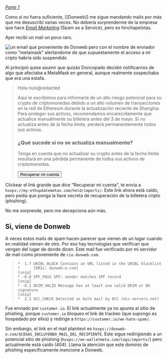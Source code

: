 _[Parte 1](/x/2022-11-18-Donweb%20es%20rid%C3%ADculo/)_

Como si no fuera suficiente, [[Donweb]] me sigue mandando mails por más que me desuscribí varias veces. No debería sorprenderme de la empresa que hace _[Email Marketing](https://envialosimple.com/es-ar)_ (Spam as a Service), pero es hinchapelotas.

Ayer recibí un mail un poco raro.

![un email que proveniente de Donweb pero con el nombre de enviador como "metamask" alertandome de que supuestamente el acceso a mi cripto habría sido suspendido](screenshot-mail.png)

Al principió quise asumir que quizás Doncopado decidió notificarnos de algo que afectaba a MetaMask en general, aunque realmente sospechaba que era una estafa.

> Hola nulo@redacted
>
> Aquí le escribimos para informarle de un alto riesgo potencial para su crypto de criptomonedas debido a un alto volumen de transacciones en la red de Ethereum durante la actualización reciente de Shanghai. Para proteger sus activos, recomendamos encarecidamente que actualice manualmente su billetera antes del 3 de mayo. Si no actualiza antes de la fecha límite, perderá permanentemente todos sus activos.
>
> ### ¿Qué sucede si no se actualiza manualmente?
>
> Tenga en cuenta que no actualizar su crypto antes de la fecha límite resultará en una pérdida permanente de todos sus activos de criptomonedas.
>
> <button>Recuperar mi cuenta</button>

Clickear el link grande que dice "Recuperar mi cuenta", te envía a `hxxps://my-ethupdatemetas.com/held/importz/`. Este link ahora está caído, pero pedía que ponga la llave secreta de recuperación de la billetera cripto (phishing).

No me sorprende, pero me decepciona aún más.

## Si, viene de Donweb

A veces estos mails de spam hacen parecer que vienen de un lugar cuando en realidad vienen de otro. Por eso hay tecnologías que verifican que vengan del lugar de donde dicen. Este mail fue verificado por mi servidor de mail como proveniente de `cio.donweb.com`.

> ```
> *  1.7 URIBL_BLACK Contains an URL listed in the URIBL blacklist
> *      [URIs: donweb-e.com]
> [snip]
> * -0.0 SPF_PASS SPF: sender matches SPF record
> [snip]
> * -0.1 DKIM_VALID Message has at least one valid DKIM or DK signature
> [snip]
> *  2.3 DCC_CHECK Detected as bulk mail by DCC (dcc-servers.net)
> ```

Fue enviado por `customer.io`. El link actualmente ya no apunta al sitio de phishing, porque `customer.io` bloqueo el link de trackeo (que supongo es hospedado por ellxs) y redirige a `https://customer.io/we-hate-spam/`.

Sin embargo, el link en el mail plaintext es `hxxps://donweb-e.com/$COSAS_INCLUYENDO_MAIL_DEL_RECIPIENTE`. Este sigue redirigiendo a un potencial sitio de phishing (`hxxps://en-walletmeta.com/logs/imports/`) pero actualmente está caído (404). Llama la atención que este dominio de phishing específicamente mencione a Donweb.
